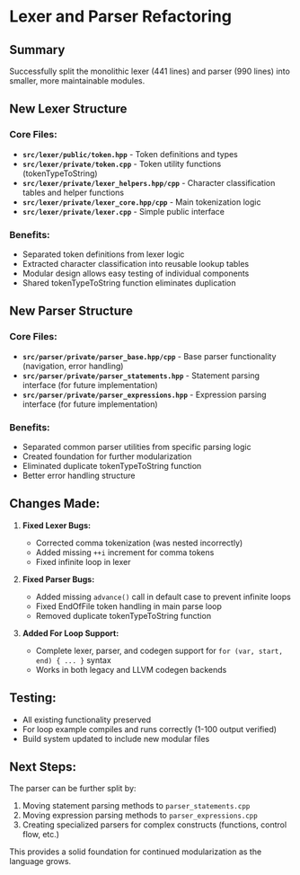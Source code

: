 # Lexer and Parser Refactoring

## Summary
Successfully split the monolithic lexer (441 lines) and parser (990 lines) into smaller, more maintainable modules.

## New Lexer Structure

### Core Files:
- **`src/lexer/public/token.hpp`** - Token definitions and types
- **`src/lexer/private/token.cpp`** - Token utility functions (tokenTypeToString)
- **`src/lexer/private/lexer_helpers.hpp/cpp`** - Character classification tables and helper functions
- **`src/lexer/private/lexer_core.hpp/cpp`** - Main tokenization logic
- **`src/lexer/private/lexer.cpp`** - Simple public interface

### Benefits:
- Separated token definitions from lexer logic
- Extracted character classification into reusable lookup tables
- Modular design allows easy testing of individual components
- Shared tokenTypeToString function eliminates duplication

## New Parser Structure

### Core Files:
- **`src/parser/private/parser_base.hpp/cpp`** - Base parser functionality (navigation, error handling)
- **`src/parser/private/parser_statements.hpp`** - Statement parsing interface (for future implementation)
- **`src/parser/private/parser_expressions.hpp`** - Expression parsing interface (for future implementation)

### Benefits:
- Separated common parser utilities from specific parsing logic
- Created foundation for further modularization
- Eliminated duplicate tokenTypeToString function
- Better error handling structure

## Changes Made:

1. **Fixed Lexer Bugs:**
   - Corrected comma tokenization (was nested incorrectly)
   - Added missing `++i` increment for comma tokens
   - Fixed infinite loop in lexer

2. **Fixed Parser Bugs:**
   - Added missing `advance()` call in default case to prevent infinite loops
   - Fixed EndOfFile token handling in main parse loop
   - Removed duplicate tokenTypeToString function

3. **Added For Loop Support:**
   - Complete lexer, parser, and codegen support for `for (var, start, end) { ... }` syntax
   - Works in both legacy and LLVM codegen backends

## Testing:
- All existing functionality preserved
- For loop example compiles and runs correctly (1-100 output verified)
- Build system updated to include new modular files

## Next Steps:
The parser can be further split by:
1. Moving statement parsing methods to `parser_statements.cpp`
2. Moving expression parsing methods to `parser_expressions.cpp` 
3. Creating specialized parsers for complex constructs (functions, control flow, etc.)

This provides a solid foundation for continued modularization as the language grows.
